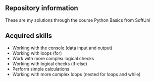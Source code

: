 ## Repository information
These are my solutions through the course Python Basics from SoftUni

## Acquired skills
- Working with the console (data input and output)
- Working with loops (for)
- Work with more complex logical checks
- Working with logical checks (if-else)
- Perform simple calculations
- Working with more complex loops (nested for loops and while)
